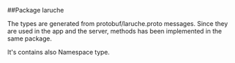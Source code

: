 ##Package laruche

The types are generated from protobuf/laruche.proto messages.
Since they are used in the app and the server, methods has been implemented in the same package.

It's contains also Namespace type.

